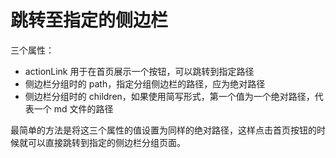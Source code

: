 # 跳转至指定的侧边栏

三个属性：

- actionLink 用于在首页展示一个按钮，可以跳转到指定路径
- 侧边栏分组时的 path，指定分组侧边栏的路径，应为绝对路径
- 侧边栏分组时的 children，如果使用简写形式，第一个值为一个绝对路径，代表一个 md 文件的路径

最简单的方法是将这三个属性的值设置为同样的绝对路径，这样点击首页按钮的时候就可以直接跳转到指定的侧边栏分组页面。
